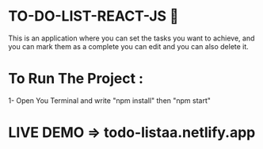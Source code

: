 # TO-DO-LIST-REACT-JS 💯

This is an application where you can set the tasks you want to achieve, and you can mark them as a complete you can edit and you can also delete it.

# To Run The Project :

1- Open You Terminal and write "npm install" then "npm start"

# LIVE DEMO => todo-listaa.netlify.app
